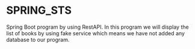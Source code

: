 # SPRING_STS

Spring Boot program by using RestAPI.
In this program we will display the list of books by using fake service which means we have not added any database to our program.
